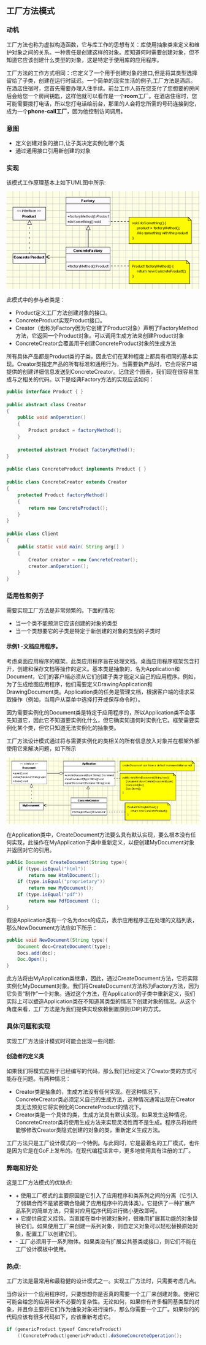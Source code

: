 ﻿## 工厂方法模式
[^_^]:## Factory Method Pattern

### 动机
[^_^]:### Motivation

工厂方法也称为虚拟构造函数，它与库工作的思想有关：库使用抽象类来定义和维护对象之间的关系。一种责任是创建这样的对象。库知道何时需要创建对象，但不知道它应该创建什么类型的对象，这是特定于使用库的应用程序。
[^_^]:Also known as Virtual Constructor, the Factory Method is related to the idea on which libraries work: a library uses abstract classes for defining and maintaining relations between objects. One type of responsibility is creating such objects. The library knows when an object needs to be created, but not what kind of object it should create, this being specific to the application using the library.

工厂方法的工作方式相同：:它定义了一个用于创建对象的接口,但是将其类型选择留给了子类，创建在运行时延迟。一个简单的现实生活的例子,工厂方法是酒店。在酒店住宿时，您首先需要办理入住手续。前台工作人员在您支付了您想要的房间后会给您一个房间钥匙，这样他就可以看作是一个**room**工厂。在酒店住宿时，您可能需要拨打电话，所以您打电话给前台，那里的人会将您所需的号码连接到您，成为一个**phone-call工厂**，因为他控制访问调用。
[^_^]:The Factory method works just the same way: it defines an interface for creating an object, but leaves the choice of its type to the subclasses, creation being deferred at run-time. A simple real life example of the Factory Method is the hotel. When staying in a hotel you first have to check in. The person working at the front desk will give you a key to your room after you've paid for the room you want and this way he can be looked at as a �room� factory. While staying at the hotel, you might need to make a phone call, so you call the front desk and the person there will connect you with the number you need, becoming a �phone-call� factory, because he controls the access to calls, too.

### 意图
[^_^]:### Intent
[^_^]:Defines an interface for creating objects, but let subclasses to decide which class to instantiate
[^_^]:Refers to the newly created object through a common interface

* 定义创建对象的接口,让子类决定实例化哪个类
* 通过通用接口引用新创建的对象

### 实现
[^_^]:### Implementation

该模式工作原理基本上如下UML图中所示:
[^_^]:The pattern basically works as shown below, in the UML diagram:

![工厂方法实现——UML类图](imgaes/factory%20method%20implementation%20-%20uml%20class%20diagram.gif)
[^_^]:Factory Method Implementation - UML Class Diagram 

此模式中的参与者类是：
[^_^]:The participants classes in this pattern are:
[^_^]:Product defines the interface for objects the factory method creates.
[^_^]:ConcreteProduct implements the Product interface.
[^_^]:Creator(also refered as Factory because it creates the Product objects) declares the method FactoryMethod, which returns a Product object. May call the generating method for creating Product objects
[^_^]:ConcreteCreator overrides the generating method for creating ConcreteProduct objects

* Product定义工厂方法创建对象的接口。
* ConcreteProduct实现Product接口。
* Creator（也称为Factory因为它创建了Product对象）声明了FactoryMethod方法，它返回一个Product对象。可以调用生成方法来创建Product对象
* ConcreteCreator会覆盖用于创建ConcreteProduct对象的生成方法

所有具体产品都是Product类的子类，因此它们在某种程度上都具有相同的基本实现。Creator类指定产品的所有标准和通用行为，当需要新产品时，它会将客户端提供的创建详细信息发送到ConcreteCreator。记住这个图表，我们现在很容易生成与之相关的代码。以下是经典Factory方法的实现应该如何：
[^_^]:All concrete products are subclasses of the Product class, so all of them have the same basic implementation, at some extent. The Creator class specifies all standard and generic behavior of the products and when a new product is needed, it sends the creation details that are supplied by the client to the ConcreteCreator. Having this diagram in mind, it is easy for us now to produce the code related to it. Here is how the implementation of the classic Factory method should look:

```java
public interface Product { }

public abstract class Creator 
{
	public void anOperation() 
	{
		Product product = factoryMethod();
	}
	
	protected abstract Product factoryMethod();
}

public class ConcreteProduct implements Product { }

public class ConcreteCreator extends Creator 
{
	protected Product factoryMethod() 
	{
		return new ConcreteProduct();
	}
}

public class Client 
{
	public static void main( String arg[] ) 
	{
		Creator creator = new ConcreteCreator();
		creator.anOperation();
	}
}
```

### 适用性和例子
[^_^]:### Applicability & Examples
[^_^]:The need for implementing the Factory Method is very frequent. The cases are the ones below:
[^_^]:when a class can't anticipate the type of the objects it is supposed to create
[^_^]:when a class wants its subclasses to be the ones to specific the type of a newly created object

需要实现工厂方法是非常频繁的。下面的情况:
* 当一个类不能预测它应该创建的对象的类型
* 当一个类想要它的子类是特定于新创建的对象的类型的子类时


#### 示例1 -文档应用程序。
[^_^]:#### Example 1 - Documents Application.

考虑桌面应用程序的框架。此类应用程序旨在处理文档。桌面应用程序框架包含打开，创建和保存文档等操作的定义。基本类是抽象的，名为Application和Document，它们的客户端必须从它们创建子类才能定义自己的应用程序。例如，为了生成绘图应用程序，他们需要定义DrawingApplication和DrawingDocument类。Application类的任务是管理文档，根据客户端的请求采取操作（例如，当用户从菜单中选择打开或保存命令时）。
[^_^]:Take into consideration a framework for desktop applications. Such applications are meant to work with documents. A framework for desktop applications contains definitions for operations such as opening, creating and saving a document. The basic classes are abstract ones, named Application and Document, their clients having to create subclasses from them in order to define their own applications. For generating a drawing application, for example, they need to define the DrawingApplication and DrawingDocument classes. The Application class has the task of managing the documents, taking action at the request of the client (for example, when the user selects the open or save command form the menu).

因为需要实例化的Document类是特定于应用程序的，所以Application类不会事先知道它，因此它不知道要实例化什么，但它确实知道何时实例化它。框架需要实例化某个类，但它只知道无法实例化的抽象类。
[^_^]:Because the Document class that needs to be instantiated is specific to the application, the Application class does not know it in advance, so it doesn't know what to instantiate, but it does know when to instantiate it. The framework needs to instantiate a certain class, but it only knows abstract classes that can't be instantiated.

工厂方法设计模式通过将与需要实例化的类相关的所有信息放入对象并在框架外部使用它来解决问题，如下所示
[^_^]:The Factory Method design pattern solves the problem by putting all the information related to the class that needs to be instantiated into an object and using them outside the framework, as you can see below

![工厂方法的例子——UML类图](imgaes/factory%20method%20example%20-%20uml%20class%20diagram.gif)
[^_^]:Factory Method Example - UML Class Diagram

在Application类中，CreateDocument方法要么具有默认实现，要么根本没有任何实现，此操作在MyApplication子类中重新定义，以便创建MyDocument对象并返回对它的引用。
[^_^]:In the Application class the CreateDocument method either has a default implementation or it doesn't have any implementation at all, this operation being redefined in the MyApplication subclass so that it creates a MyDocument object and returns a reference to it.

```java
public Document CreateDocument(String type){
	if (type.isEqual("html"))
		return new HtmlDocument();
	if (type.isEqual("proprietary"))
		return new MyDocument();
	if (type.isEqual("pdf"))
		return new PdfDocument ();
}
```

假设Application类有一个名为docs的成员，表示应用程序正在处理的文档列表，那么NewDocument方法应如下所示：
[^_^]:Assuming that the Application class has a member called docs that represents a list of documents being handled by the application, then the NewDocument method should look like this:

```java
public void NewDocument(String type){
	Document doc=CreateDocument(type);
	Docs.add(doc);
	Doc.Open();
}
```

此方法将由MyApplication类继承，因此，通过CreateDocument方法，它将实际实例化MyDocument对象。我们将CreateDocument方法称为Factory方法，因为它负责“制作”一个对象。通过这个方法，在Application的子类中重新定义，我们实际上可以塑造Application类在不知道其类型的情况下创建对象的情况。从这个角度来看，工厂方法是为我们提供实现依赖倒置原则(DIP)的方式。
[^_^]:This method will be inherited by the MyApplication class and, so, through the CreateDocument method, it will actually instantiate MyDocument objects. We will call the CreateDocument method a Factory Method because it is responsible with 'making' an object. Through this method, redefined in Application's subclasses, we can actually shape the situation in which the Application class creates objects without knowing their type. From this point of view the factory method is pattern which provides us a way to achieve the DIP principle.

### 具体问题和实现
[^_^]:### Specific problems and implementation

实现工厂方法设计模式时可能会出现一些问题:
[^_^]:When implementing the Factory Method design pattern some issues may appear:


#### 创造者的定义类
[^_^]:#### Definition of Creator class

如果我们将模式应用于已经编写的代码，那么我们已经定义了Creator类的方式可能存在问题。有两种情况：
[^_^]:If we apply the pattern to an already written code there may be problems with the way we have the Creator class already defined. There are two cases:
[^_^]:Creator class is abstract and generating method does not have any implementation. In this case the ConcreteCreator classes must define their own generation method and this situation usually appears in the cases where the Creator class can't foresee what ConcreteProduct it will instantiate.
[^_^]:Creator class is a concrete class, the generating method having a default implementation. If this happens, the ConcreteCreator classes will use the generating method for flexibility rather than for generation. The programmer will always be able to modify the class of the objects that the Creator class implicitly creates, redefining the generation method.

* Creator类是抽象的，生成方法没有任何实现。在这种情况下，ConcreteCreator类必须定义自己的生成方法，这种情况通常出现在Creator类无法预见它将实例化的ConcreteProduct的情况下。
* Creator类是一个具体的类，生成方法具有默认实现。如果发生这种情况，ConcreteCreator类将使用生成方法来实现灵活性而不是生成。程序员将始终能够修改Creator类隐式创建的对象的类，重新定义生成方法。


工厂方法只是工厂设计模式的一个特例。与此同时，它是最着名的工厂模式，也许是因为它是在GoF上发布的。在现代编程语言中，更多地使用具有注册的工厂。
[^_^]:Factory method is just a particular case of the factory design pattern. In the same time it is the most known factory pattern, maybe because it was published in the GoF. In modern programming languages the factory with registration is more used.

### 弊端和好处
[^_^]:### Drawbacks and Benefits

这是工厂方法模式的优缺点:
[^_^]:Here are the benefits and drawbacks of factory method pattern:
[^_^]: The main reason for which the factory pattern is used is that it introduces a separation between the application and a family of classes (it introduces weak coupling instead of tight coupling hiding concrete classes from the application). It provides a simple way of extending the family of products with minor changes in application code.
[^_^]: It provides customization hooks. When the objects are created directly inside the class it's hard to replace them by objects which extend their functionality. If a factory is used instead to create a family of objects the customized objects can easily replace the original objects, configuring the factory to create them.
[^_^]: The factory has to be used for a family of objects. If the classes doesn't extend common base class or interface they can not be used in a factory design template.

* \+ 使用工厂模式的主要原因是它引入了应用程序和类系列之间的分离（它引入了弱耦合而不是紧密耦合隐藏了应用程序中的具体类）。它提供了一种扩展产品系列的简单方法，只需对应用程序代码进行微小更改即可。
* \+ 它提供自定义挂钩。当直接在类中创建对象时，很难用扩展其功能的对象替换它们。如果使用工厂来创建一系列对象，则自定义对象可以轻松替换原始对象，配置工厂以创建它们。
* \- 工厂必须用于一系列物体。如果类没有扩展公共基类或接口，则它们不能在工厂设计模板中使用。


### 热点:
[^_^]:### Hot Points:

工厂方法是最常用和最稳健的设计模式之一。实现工厂方法时，只需要考虑几点。
[^_^]:The factory method is one of the most used and one of the more robust design patterns. There are only few points which have to be considered when you implement a factory method.

当你设计一个应用程序时，只要想想你是否真的需要一个工厂来创建对象。使用它可能会给您的应用带来不必要的复杂性。无论如何，如果你有许多相同基类型的对象，并且你主要将它们作为抽象对象进行操作，那么你需要一个工厂。如果你的的代码应该有很多代码如下，应该重新考虑它。
[^_^]:When you design an application just think if you really need it a factory to create objects. Maybe using it will bring unnecessary complexity in your application. Anyway if you have many object of the same base type and you manipulate them mostly as abstract objects, then you need a factory. If you're code should have a lot of code like the following, reconsider it.

```java
if (genericProduct typeof ConcreteProduct)
	((ConcreteProduct)genericProduct).doSomeConcreteOperation();
```